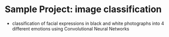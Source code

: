 # Sample Project: image classification
- classification of facial expressions in black and white photographs into 4 different emotions using Convolutional Neural Networks
  
